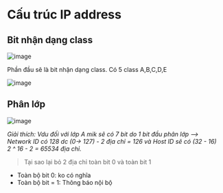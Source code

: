 # Cấu trúc IP address

## Bit nhận dạng class
![image](https://github.com/user-attachments/assets/24d695ce-898a-4c1e-91f8-9646146bb8a9)

Phần đầu sẽ là bit nhận dạng class. Có 5 class A,B,C,D,E

![image](https://github.com/user-attachments/assets/d851942a-e49f-4000-aff1-2ae103bb9186)

## Phân lớp
![image](https://github.com/user-attachments/assets/3eaed4eb-abfd-4cb3-830a-f998bcc2f5ca)

*Giải thích: Vdu đối với lớp A mik sẽ có 7 bit do 1 bit đầu phân lớp --> Network ID có 128 dc (0-> 127) - 2 địa chỉ = 126 và Host ID sẽ có (32 - 16) <br>
2 ^ 16 - 2 = 65534 địa chỉ.*

> Tại sao lại bỏ 2 địa chỉ toàn bit 0 và toàn bit 1

-  Toàn bộ bit 0: ko có nghĩa
-  Toàn bộ bit = 1: Thông báo nội bộ

